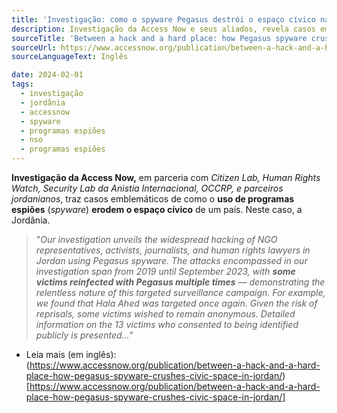 ```yaml
---
title: 'Investigação: como o spyware Pegasus destrói o espaço cívico na Jordânia'
description: Investigação da Access Now e seus aliados, revela casos emblemáticos de como o uso de programas espiões (spyware) erodem o espaço cívico de um país. Neste caso, a Jordânia.
sourceTitle: 'Between a hack and a hard place: how Pegasus spyware crushes civic space in Jordan'
sourceUrl: https://www.accessnow.org/publication/between-a-hack-and-a-hard-place-how-pegasus-spyware-crushes-civic-space-in-jordan/
sourceLanguageText: Inglês

date: 2024-02-01
tags:
  - investigação
  - jordânia
  - accessnow
  - spyware
  - programas espiões
  - nso
  - programas espiões
---
```


**Investigação da Access Now,** em parceria com _Citizen Lab, Human Rights Watch, Security Lab da Anistia Internacional, OCCRP, e parceiros jordanianos_, traz casos emblemáticos de como o **uso de programas espiões** (_spyware_) **erodem o espaço cívico** de um país. Neste caso, a Jordânia.

>"_Our investigation unveils the widespread hacking of NGO representatives, activists, journalists, and human rights lawyers in Jordan using Pegasus spyware. The attacks encompassed in our investigation span from 2019 until September 2023, with **some victims reinfected with Pegasus multiple times** — demonstrating the relentless nature of this targeted surveillance campaign. For example, we found that Hala Ahed was targeted once again. Given the risk of reprisals, some victims wished to remain anonymous. Detailed information on the 13 victims who consented to being identified publicly is presented..._"

* Leia mais (em inglês): (https://www.accessnow.org/publication/between-a-hack-and-a-hard-place-how-pegasus-spyware-crushes-civic-space-in-jordan/)[https://www.accessnow.org/publication/between-a-hack-and-a-hard-place-how-pegasus-spyware-crushes-civic-space-in-jordan/]
